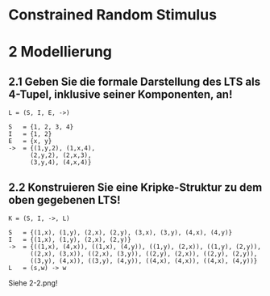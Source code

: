 # Constrained Random Stimulus


# 2 Modellierung

## 2.1 Geben Sie die formale Darstellung des LTS als 4-Tupel, inklusive seiner Komponenten, an!

    L = (S, I, E, ->)

    S   = {1, 2, 3, 4}
    I   = {1, 2}
    E   = {x, y}
    ->  = {(1,y,2), (1,x,4),
          (2,y,2), (2,x,3),
          (3,y,4), (4,x,4)}

## 2.2 Konstruieren Sie eine Kripke-Struktur zu dem oben gegebenen LTS!

    K = (S, I, ->, L)

    S   = {(1,x), (1,y), (2,x), (2,y), (3,x), (3,y), (4,x), (4,y)}
    I   = {(1,x), (1,y), (2,x), (2,y)}
    ->  = {((1,x), (4,x)), ((1,x), (4,y)), ((1,y), (2,x)), ((1,y), (2,y)),
          ((2,x), (3,x)), ((2,x), (3,y)), ((2,y), (2,x)), ((2,y), (2,y)),
          ((3,y), (4,x)), ((3,y), (4,y)), ((4,x), (4,x)), ((4,x), (4,y))}
    L   = (s,w) -> w

Siehe 2-2.png!
